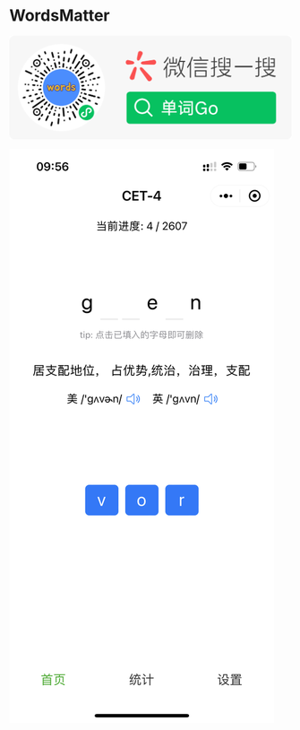 # WordsMatter

![单词Go](https://github.com/sniperboy0829/WordsMatter/blob/master/pr/qrcode.jpg)

![snapshot](https://github.com/sniperboy0829/WordsMatter/blob/master/pr/home.png)
